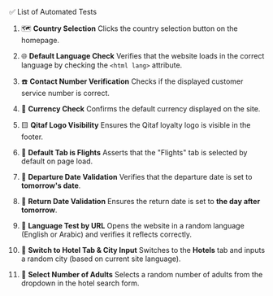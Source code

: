 ✅ List of Automated Tests

1. 🗺️ **Country Selection**
   Clicks the country selection button on the homepage.

2. 🌐 **Default Language Check**
   Verifies that the website loads in the correct language by checking the `<html lang>` attribute.

3. ☎️ **Contact Number Verification**
   Checks if the displayed customer service number is correct.

4. 💱 **Currency Check**
   Confirms the default currency displayed on the site.

5. 🟨 **Qitaf Logo Visibility**
   Ensures the Qitaf loyalty logo is visible in the footer.

6. 🛫 **Default Tab is Flights**
   Asserts that the "Flights" tab is selected by default on page load.

7. 📅 **Departure Date Validation**
   Verifies that the departure date is set to **tomorrow's date**.

8. 📆 **Return Date Validation**
   Ensures the return date is set to **the day after tomorrow**.

9. 🔀 **Language Test by URL**
   Opens the website in a random language (English or Arabic) and verifies it reflects correctly.

10. 🏨 **Switch to Hotel Tab & City Input**
    Switches to the **Hotels** tab and inputs a random city (based on current site language).

11. 👥 **Select Number of Adults**
    Selects a random number of adults from the dropdown in the hotel search form.


